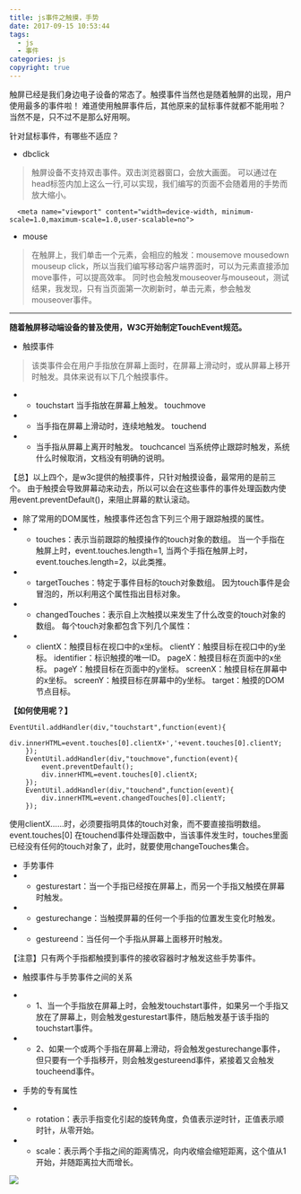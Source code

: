 ```yaml
---
title: js事件之触摸，手势
date: 2017-09-15 10:53:44
tags:
  - js
  - 事件
categories: js
copyright: true
---
```

触屏已经是我们身边电子设备的常态了。触摸事件当然也是随着触屏的出现，用户使用最多的事件啦！
难道使用触屏事件后，其他原来的鼠标事件就都不能用啦？当然不是，只不过不是那么好用啊。<!--more-->

针对鼠标事件，有哪些不适应？

* dbclick

> 触屏设备不支持双击事件。双击浏览器窗口，会放大画面。
可以通过在head标签内加上这么一行,可以实现，我们编写的页面不会随着用的手势而放大缩小。
```
  <meta name="viewport" content="width=device-width, minimum-scale=1.0,maximum-scale=1.0,user-scalable=no">
```

* mouse
> 在触屏上，我们单击一个元素，会相应的触发：mousemove mousedown mouseup click，所以当我们编写移动客户端界面时，可以为元素直接添加move事件，可以提高效率。
  同时也会触发mouseover与mouseout，测试结果，我发现，只有当页面第一次刷新时，单击元素，参会触发mouseover事件。

****
**随着触屏移动端设备的普及使用，W3C开始制定TouchEvent规范。**
* 触摸事件
> 该类事件会在用户手指放在屏幕上面时，在屏幕上滑动时，或从屏幕上移开时触发。具体来说有以下几个触摸事件。

  * * touchstart
  当手指放在屏幕上触发。
  touchmove
  * * 当手指在屏幕上滑动时，连续地触发。
  touchend
  * * 当手指从屏幕上离开时触发。
  touchcancel
  当系统停止跟踪时触发，系统什么时候取消，文档没有明确的说明。

  【总】以上四个，是w3c提供的触摸事件，只针对触摸设备，最常用的是前三个。
  由于触摸会导致屏幕动来动去，所以可以会在这些事件的事件处理函数内使用event.preventDefault()，来阻止屏幕的默认滚动。

* 除了常用的DOM属性，触摸事件还包含下列三个用于跟踪触摸的属性。
* * touches：表示当前跟踪的触摸操作的touch对象的数组。
当一个手指在触屏上时，event.touches.length=1,
当两个手指在触屏上时，event.touches.length=2，以此类推。
* * targetTouches：特定于事件目标的touch对象数组。
因为touch事件是会冒泡的，所以利用这个属性指出目标对象。
* * changedTouches：表示自上次触摸以来发生了什么改变的touch对象的数组。
每个touch对象都包含下列几个属性：
* * clientX：触摸目标在视口中的x坐标。
clientY：触摸目标在视口中的y坐标。
identifier：标识触摸的唯一ID。
pageX：触摸目标在页面中的x坐标。
pageY：触摸目标在页面中的y坐标。
screenX：触摸目标在屏幕中的x坐标。
screenY：触摸目标在屏幕中的y坐标。
target：触摸的DOM节点目标。

**【如何使用呢？】**
```
EventUtil.addHandler(div,"touchstart",function(event){
        div.innerHTML=event.touches[0].clientX+','+event.touches[0].clientY;
    });
    EventUtil.addHandler(div,"touchmove",function(event){
        event.preventDefault();
        div.innerHTML=event.touches[0].clientX;
    });
    EventUtil.addHandler(div,"touchend",function(event){
        div.innerHTML=event.changedTouches[0].clientY;
    });
```

使用clientX……时，必须要指明具体的touch对象，而不要直接指明数组。
event.touches[0]
在touchend事件处理函数中，当该事件发生时，touches里面已经没有任何的touch对象了，此时，就要使用changeTouches集合。

* 手势事件
* * gesturestart：当一个手指已经按在屏幕上，而另一个手指又触摸在屏幕时触发。
* * gesturechange：当触摸屏幕的任何一个手指的位置发生变化时触发。
* * gestureend：当任何一个手指从屏幕上面移开时触发。

【注意】只有两个手指都触摸到事件的接收容器时才触发这些手势事件。

* 触摸事件与手势事件之间的关系
* * 1、当一个手指放在屏幕上时，会触发touchstart事件，如果另一个手指又放在了屏幕上，则会触发gesturestart事件，随后触发基于该手指的touchstart事件。
* * 2、如果一个或两个手指在屏幕上滑动，将会触发gesturechange事件，但只要有一个手指移开，则会触发gestureend事件，紧接着又会触发toucheend事件。

* 手势的专有属性

* * rotation：表示手指变化引起的旋转角度，负值表示逆时针，正值表示顺时针，从零开始。
* * scale：表示两个手指之间的距离情况，向内收缩会缩短距离，这个值从1开始，并随距离拉大而增长。

![](http://oankigr4l.bkt.clouddn.com/8192dd88gy1fkekqy1wj6j20q10ecjsz.jpg)
